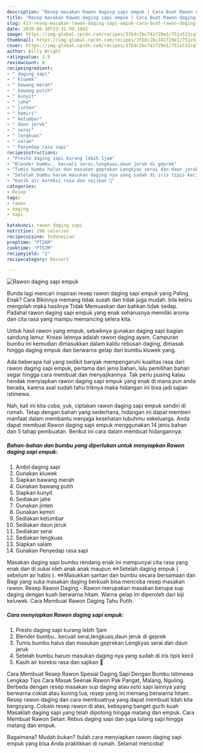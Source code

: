 ```yaml
---
description: "Resep masakan Rawon daging sapi empuk | Cara Buat Rawon daging sapi empuk Yang Mudah Dan Praktis"
title: "Resep masakan Rawon daging sapi empuk | Cara Buat Rawon daging sapi empuk Yang Mudah Dan Praktis"
slug: 417-resep-masakan-rawon-daging-sapi-empuk-cara-buat-rawon-daging-sapi-empuk-yang-mudah-dan-praktis
date: 2020-06-30T13:31:50.184Z
image: https://img-global.cpcdn.com/recipes/3fbdc2bc741f29e1/751x532cq70/rawon-daging-sapi-empuk-foto-resep-utama.jpg
thumbnail: https://img-global.cpcdn.com/recipes/3fbdc2bc741f29e1/751x532cq70/rawon-daging-sapi-empuk-foto-resep-utama.jpg
cover: https://img-global.cpcdn.com/recipes/3fbdc2bc741f29e1/751x532cq70/rawon-daging-sapi-empuk-foto-resep-utama.jpg
author: Billy Wright
ratingvalue: 3.9
reviewcount: 8
recipeingredient:
- " daging sapi"
- " kluwek"
- " bawang merah"
- " bawang putih"
- " kunyit"
- " jahe"
- " jinten"
- " kemiri"
- " ketumbar"
- " daun jeruk"
- " serai"
- " lengkuas"
- " salam"
- " Penyedap rasa sapi"
recipeinstructions:
- "Presto daging sapi kurang lebih 1jam"
- "Blender bumbu.. kecuali serai,lengkuas,daun jeruk di geprek"
- "Tumis bumbu halus dan masukan geprekan Lengkyas serai dan daun jeruk"
- "Setelah bumbu harum masukan daging nya yang sudah di iris tipis kecil"
- "Kasih air koreksi rasa dan sajikan 🥰"
categories:
- Resep
tags:
- rawon
- daging
- sapi

katakunci: rawon daging sapi 
nutrition: 298 calories
recipecuisine: Indonesian
preptime: "PT26M"
cooktime: "PT57M"
recipeyield: "2"
recipecategory: Dessert

---
```



![Rawon daging sapi empuk](https://img-global.cpcdn.com/recipes/3fbdc2bc741f29e1/751x532cq70/rawon-daging-sapi-empuk-foto-resep-utama.jpg)

Bunda lagi mencari inspirasi resep rawon daging sapi empuk yang Paling Enak? Cara Bikinnya memang tidak susah dan tidak juga mudah. bila keliru mengolah maka hasilnya Tidak Memuaskan dan bahkan tidak sedap. Padahal rawon daging sapi empuk yang enak seharusnya memiliki aroma dan cita rasa yang mampu memancing selera kita.

Untuk hasil rawon yang empuk, sebaiknya gunakan daging sapi bagian sandung lamur. Kreasi lainnya adalah rawon daging ayam. Campuran bumbu ini kemudian dimasukkan dalam kaldu rebusan daging, dimasak hingga daging empuk dan berwarna gelap dari bumbu kluwek yang.

Ada beberapa hal yang sedikit banyak mempengaruhi kualitas rasa dari rawon daging sapi empuk, pertama dari jenis bahan, lalu pemilihan bahan segar hingga cara membuat dan menyajikannya. Tak perlu pusing kalau hendak menyiapkan rawon daging sapi empuk yang enak di mana pun anda berada, karena asal sudah tahu triknya maka hidangan ini bisa jadi sajian istimewa.


Nah, kali ini kita coba, yuk, ciptakan rawon daging sapi empuk sendiri di rumah. Tetap dengan bahan yang sederhana, hidangan ini dapat memberi manfaat dalam membantu menjaga kesehatan tubuhmu sekeluarga. Anda dapat membuat Rawon daging sapi empuk menggunakan 14 jenis bahan dan 5 tahap pembuatan. Berikut ini cara dalam membuat hidangannya.

<!--inarticleads1-->

##### Bahan-bahan dan bumbu yang diperlukan untuk menyiapkan Rawon daging sapi empuk:

1. Ambil  daging sapi
1. Gunakan  kluwek
1. Siapkan  bawang merah
1. Gunakan  bawang putih
1. Siapkan  kunyit
1. Sediakan  jahe
1. Gunakan  jinten
1. Gunakan  kemiri
1. Sediakan  ketumbar
1. Sediakan  daun jeruk
1. Sediakan  serai
1. Sediakan  lengkuas
1. Siapkan  salam
1. Gunakan  Penyedap rasa sapi


Masakan daging sapi bumbu rendang enak ini mempunyai cita rasa yang enak dan di sukai oleh anak anak maupun ⇔Setelah daging empuk ( sebelum air habis ). ⇔Masukkan santan dan bumbu secara bersamaan dan Bagi yang suka masakan daging berkuah bisa mencoba resep masakan rawon. Resep Rawon Daging - Rawon merupakan masakan berupa sup daging dengan kuah berwarna hitam. Warna gelap ini diperoleh dari biji keluwek. Cara Membuat Rawon Daging Tahu Putih. 

<!--inarticleads2-->

##### Cara menyiapkan Rawon daging sapi empuk:

1. Presto daging sapi kurang lebih 1jam
1. Blender bumbu.. kecuali serai,lengkuas,daun jeruk di geprek
1. Tumis bumbu halus dan masukan geprekan Lengkyas serai dan daun jeruk
1. Setelah bumbu harum masukan daging nya yang sudah di iris tipis kecil
1. Kasih air koreksi rasa dan sajikan 🥰


Cara Membuat Resep Rawon Spesial Daging Sapi Dengan Bumbu Istimewa Lengkap Tips Cara Masak Seenak Rawon Pak Pangat, Malang, Nguling. Berbeda dengan resep masakan sup daging atau soto sapi lainnya yang berwarna coklat atau kuning tua, resep yang ini memang berwarna hitam. Resep rawon daging dan cara membuatnya yang dapat membuat lidah kita bergoyang. Cobain resep rawon di atas, kebayang banget gurih kuah Masaklah daging sapi yang telah dipotong hingga matang dan empuk. Cara Membuat Rawon Setan: Rebus daging sapi dan juga tulang sapi hingga matang dan empuk. 

Bagaimana? Mudah bukan? Itulah cara menyiapkan rawon daging sapi empuk yang bisa Anda praktikkan di rumah. Selamat mencoba!
